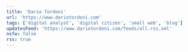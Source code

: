 ```yaml
---
title: 'Dario Tordoni'
url: 'https://www.dariotordoni.com'
tags: ['digital analyst', 'digital citizen', 'small web', 'blog']
updatesFeed: 'https://www.dariotordoni.com/feeds/all.rss.xml'
nsfw: false
rss: true
---
```

